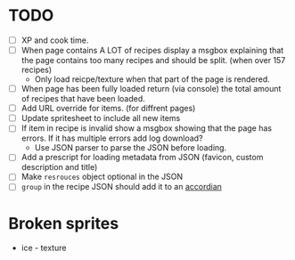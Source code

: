 # TODO
- [ ] XP and cook time.
- [ ] When page contains A LOT of recipes display a msgbox explaining that the page contains too many recipes and should be split. (when over 157 recipes)
  - Only load reicpe/texture when that part of the page is rendered.
- [ ] When page has been fully loaded return (via console) the total amount of recipes that have been loaded.
- [ ] Add URL override for items. (for diffrent pages)
- [ ] Update spritesheet to include all new items
- [ ] If item in recipe is invalid show a msgbox showing that the page has errors. If it has multiple errors add log download?
  - Use JSON parser to parse the JSON before loading.
- [ ] Add a prescript for loading metadata from JSON (favicon, custom description and title)
- [ ] Make `resrouces` object optional in the JSON
- [ ] `group` in the recipe JSON should add it to an [accordian](https://jqueryui.com/accordion/)

# Broken sprites
- ice - texture
